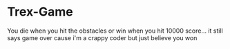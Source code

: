 # Trex-Game
You die when you hit the obstacles or win when you hit 10000 score... it still says game over cause i'm a crappy coder  but just believe you won
